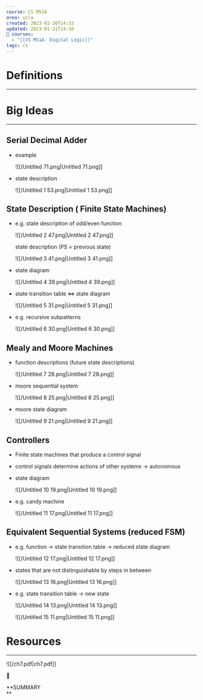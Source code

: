 ```yaml
---
course: CS M51A
area: ucla
created: 2023-01-26T14:33
updated: 2023-01-31T14:10
📕 courses:
  - "[[CS M51A- Digital Logic]]"
tags: cs
---
```

# Definitions

---

# Big Ideas

---

## Serial Decimal Adder

- example
    
    ![[/Untitled 71.png|Untitled 71.png]]
    
- state description
    
    ![[/Untitled 1 53.png|Untitled 1 53.png]]
    

## State Description ( Finite State Machines)

- e.g. state description of odd/even function
    
    ![[/Untitled 2 47.png|Untitled 2 47.png]]
    
    state description (PS = previous state)
    
    ![[/Untitled 3 41.png|Untitled 3 41.png]]
    
- state diagram
    
    ![[/Untitled 4 39.png|Untitled 4 39.png]]
    
- state transition table $\iff$﻿ state diagram
    
    ![[/Untitled 5 31.png|Untitled 5 31.png]]
    
- e.g. recursive subpatterns
    
    ![[/Untitled 6 30.png|Untitled 6 30.png]]
    

## Mealy and Moore Machines

- function descriptions (future state descriptions)
    
    ![[/Untitled 7 28.png|Untitled 7 28.png]]
    
- moore sequential system
    
    ![[/Untitled 8 25.png|Untitled 8 25.png]]
    
- moore state diagram
    
    ![[/Untitled 9 21.png|Untitled 9 21.png]]
    

## Controllers

- Finite state machines that produce a control signal
- control signals determine actions of other systems → autonomous
- state diagram
    
    ![[/Untitled 10 19.png|Untitled 10 19.png]]
    
- e.g. candy machine
    
    ![[/Untitled 11 17.png|Untitled 11 17.png]]
    

## Equivalent Sequential Systems (reduced FSM)

- e.g. function → state transition table → reduced state diagram
    
    ![[/Untitled 12 17.png|Untitled 12 17.png]]
    
- states that are not distinguishable by steps in between
    
    ![[/Untitled 13 16.png|Untitled 13 16.png]]
    
- e.g. state transition table → new state
    
    ![[/Untitled 14 13.png|Untitled 14 13.png]]
    
    ![[/Untitled 15 11.png|Untitled 15 11.png]]
    

# Resources

---

![[/ch7.pdf|ch7.pdf]]

📌

**SUMMARY  
**